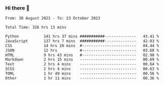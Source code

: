 ### Hi there 👋

<!--
**dominoto/dominoto** is a ✨ _special_ ✨ repository because its `README.md` (this file) appears on your GitHub profile.

Here are some ideas to get you started:

- 🔭 I’m currently working on ...
- 🌱 I’m currently learning ...
- 👯 I’m looking to collaborate on ...
- 🤔 I’m looking for help with ...
- 💬 Ask me about ...
- 📫 How to reach me: ...
- 😄 Pronouns: ...
- ⚡ Fun fact: ...
-->
<!--START_SECTION:waka-->

```txt
From: 30 August 2021 - To: 23 October 2023

Total Time: 326 hrs 13 mins

Python           141 hrs 37 mins ###########--------------   43.41 %
JavaScript       137 hrs 7 mins  ###########--------------   42.03 %
CSS              14 hrs 28 mins  #------------------------   04.44 %
JSON             12 hrs          #------------------------   03.68 %
HTML             9 hrs 43 mins   #------------------------   02.98 %
Markdown         2 hrs 15 mins   -------------------------   00.69 %
Text             2 hrs 4 mins    -------------------------   00.64 %
SCSS             2 hrs 4 mins    -------------------------   00.63 %
TOML             1 hr 49 mins    -------------------------   00.56 %
Other            1 hr 11 mins    -------------------------   00.36 %
```

<!--END_SECTION:waka-->
